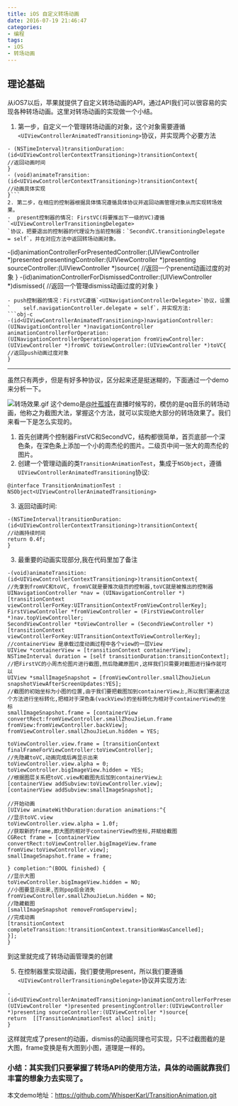 ```yaml
---
title: iOS 自定义转场动画
date: 2016-07-19 21:46:47
categories:
- 编程
tags:
- iOS
- 转场动画
---
```

## 理论基础
从iOS7以后，苹果就提供了自定义转场动画的API，通过API我们可以很容易的实现各种转场动画。这里对转场动画的实现做一个小结。
<!-- more -->
1. 第一步，自定义一个管理转场动画的对象，这个对象需要遵循`<UIViewControllerAnimatedTransitioning>`协议，并实现两个必要方法
``` obj-c 
- (NSTimeInterval)transitionDuration:(id<UIViewControllerContextTransitioning>)transitionContext{
//返回动画时间
}
- (void)animateTransition:(id<UIViewControllerContextTransitioning>)transitionContext{
//动画具体实现
}```
2. 第二步，在相应的控制器根据具体情况遵循具体协议并返回动画管理对象从而实现转场效果。
-  present控制器的情况: FirstVC(将要推出下一级的VC)遵循`<UIViewControllerTransitioningDelegate>
`协议，把要退出的控制器的代理设为当前控制器：`SecondVC.transitioningDelegate = self`，并在对应方法中返回转场动画对象。
```
-(id<UIViewControllerAnimatedTransitioning>)animationControllerForPresentedController:(UIViewController *)presented presentingController:(UIViewController *)presenting sourceController:(UIViewController *)source{
//返回一个prenent动画过度的对象
}
-(id<UIViewControllerAnimatedTransitioning>)animationControllerForDismissedController:(UIViewController *)dismissed{
//返回一个管理dismiss动画过度的对象
}
```
- push控制器的情况：FirstVC遵循`<UINavigationControllerDelegate>`协议，设置`    self.navigationController.delegate = self`，并实现方法:
```obj-c
-(id<UIViewControllerAnimatedTransitioning>)navigationController:(UINavigationController *)navigationController animationControllerForOperation:(UINavigationControllerOperation)operation fromViewController:(UIViewController *)fromVC toViewController:(UIViewController *)toVC{
//返回push动画过度对象
}
```

---
虽然只有两步，但是有好多种协议，区分起来还是挺迷糊的，下面通过一个demo来分析一下。



![转场效果.gif](http://upload-images.jianshu.io/upload_images/1642800-833997054504db7d.gif?imageMogr2/auto-orient/strip)
这个demo是[@叶孤城](http://weibo.com/u/1438670852?refer_flag=1001030101_&is_all=1)在直播时候写的，模仿的是qq音乐的转场动画，他称之为截图大法，掌握这个方法，就可以实现绝大部分的转场效果了。我们来看一下是怎么实现的。
1. 首先创建两个控制器FirstVC和SecondVC，结构都很简单，首页底部一个深色条，在深色条上添加一个小的周杰伦的图片。二级页中间一张大的周杰伦的图片。
2. 创建一个管理动画的类`TransitionAnimationTest`，集成于`NSObject`，遵循`UIViewControllerAnimatedTransitioning`协议:
```
@interface TransitionAnimationTest : NSObject<UIViewControllerAnimatedTransitioning>
```
3. 返回动画时间:
```
-(NSTimeInterval)transitionDuration:(id<UIViewControllerContextTransitioning>)transitionContext{
//动画持续时间
return 0.4f;
}
```
3. 最重要的动画实现部分,我在代码里加了备注
```obj-c
-(void)animateTransition:(id<UIViewControllerContextTransitioning>)transitionContext{
//先拿到fromVC和toVC, fromVC就是要推次级页的控制器,toVC就是被推出的控制器
UINavigationController *nav = (UINavigationController *)[transitionContext viewControllerForKey:UITransitionContextFromViewControllerKey];
FirstViewController *fromViewController = (FirstViewController *)nav.topViewController;
SecondViewController *toViewController = (SecondViewController *)[transitionContext viewControllerForKey:UITransitionContextToViewControllerKey];
//containerView 是承载过度动画过程中各个view的一层View
UIView *containerView = [transitionContext containerView];
NSTimeInterval duration = [self transitionDuration:transitionContext];
//把FirstVC的小周杰伦图片进行截图,然后隐藏原图片,这样我们只需要对截图进行操作就可以
UIView *smallImageSnapshot = [fromViewController.smallZhouJieLun snapshotViewAfterScreenUpdates:YES];
//截图的初始坐标为小图的位置,由于我们要把截图加到containerView上,所以我们要通过这个方法进行坐标转化,把相对于深色条(vackView)的坐标转化为相对于containerView的坐标
smallImageSnapshot.frame = [containerView convertRect:fromViewController.smallZhouJieLun.frame fromView:fromViewController.backView];
fromViewController.smallZhouJieLun.hidden = YES;

toViewController.view.frame = [transitionContext finalFrameForViewController:toViewController];
//先隐藏toVC,动画完成后再显示出来
toViewController.view.alpha = 0;
toViewController.bigImageView.hidden = YES;
//根据图层关系把toVC.view和截图先后加到containerView上
[containerView addSubview:toViewController.view];
[containerView addSubview:smallImageSnapshot];

//开始动画
[UIView animateWithDuration:duration animations:^{
//显示toVC.view
toViewController.view.alpha = 1.0f;
//获取新的frame,即大图的相对于containerView的坐标,并赋给截图
CGRect frame = [containerView convertRect:toViewController.bigImageView.frame fromView:toViewController.view];
smallImageSnapshot.frame = frame;

} completion:^(BOOL finished) {
//显示大图
toViewController.bigImageView.hidden = NO;
//小图要显示出来,否则pop后会消失
fromViewController.smallZhouJieLun.hidden = NO;
//隐藏截图
[smallImageSnapshot removeFromSuperview];
//完成动画
[transitionContext completeTransition:!transitionContext.transitionWasCancelled];
}];
}
```
到这里就完成了转场动画管理类的创建

5. 在控制器里实现动画，我们要使用present，所以我们要遵循`<UIViewControllerTransitioningDelegate>`协议并实现方法:
```obj-c
- (id<UIViewControllerAnimatedTransitioning>)animationControllerForPresentedController:(UIViewController *)presented presentingController:(UIViewController *)presenting sourceController:(UIViewController *)source{
return  [[TransitionAnimationTest alloc] init];
}
```
这样就完成了present的动画，dismiss的动画同理也可实现，只不过截图截的是大图，frame变换是有大图到小图，道理是一样的。

### 小结：其实我们只要掌握了转场API的使用方法，具体的动画就靠我们丰富的想象力去实现了。
本文demo地址：https://github.com/WhisperKarl/TransitionAnimation.git